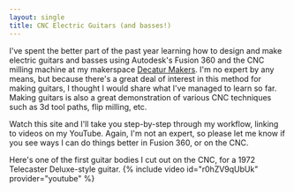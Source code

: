 ```yaml
---
layout: single
title: CNC Electric Guitars (and basses!)
---
```

I've spent the better part of the past year learning how to design and make electric guitars and basses using Autodesk's Fusion 360 and the CNC milling machine at my makerspace [Decatur Makers](https://decaturmakers.org). I'm no expert by any means, but because there's a great deal of interest in this method for making guitars, I thought I would share what I've managed to learn so far. Making guitars is also a great demonstration of various CNC techniques such as 3d tool paths, flip milling, etc.

Watch this site and I'll take you step-by-step through my workflow, linking to videos on my YouTube. Again, I'm not an expert, so please let me know if you see ways I can do things better in Fusion 360, or on the CNC.

Here's one of the first guitar bodies I cut out on the CNC, for a 1972 Telecaster Deluxe-style guitar.
{% include video id="r0hZV9qUbUk" provider="youtube" %}
